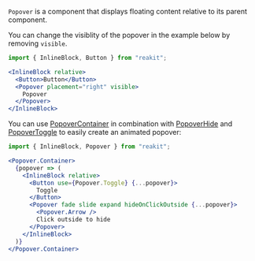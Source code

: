 `Popover` is a component that displays floating content relative to its parent component.

You can change the visiblity of the popover in the example below by removing `visible`.

```jsx
import { InlineBlock, Button } from "reakit";

<InlineBlock relative>
  <Button>Button</Button>
  <Popover placement="right" visible>
    Popover
  </Popover>
</InlineBlock>
```

You can use [PopoverContainer](PopoverContainer.md) in combination with [PopoverHide](PopoverHide.md) and [PopoverToggle](PopoverToggle.md) to easily create an animated popover:

```jsx
import { InlineBlock, Popover } from "reakit";

<Popover.Container>
  {popover => (
    <InlineBlock relative>
      <Button use={Popover.Toggle} {...popover}>
        Toggle
      </Button>
      <Popover fade slide expand hideOnClickOutside {...popover}>
        <Popover.Arrow />
        Click outside to hide
      </Popover>
    </InlineBlock>
  )}
</Popover.Container>
```
